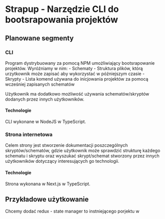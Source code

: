 # Strapup - Narzędzie CLI do bootsrapowania projektów

## Planowane segmenty
### CLI
Program dystrybuowany za pomocą NPM umożliwiający bootsrapowanie projektów.
Wyróżniamy w nim:
    - Schematy - Struktura plików, którą urzytkownik może zapisać aby wykorzystać w późniejszym czasie
    - Skrypty - Lista komend używana do inicjowania projektów za pomocą wcześniej zapisanych schematów

Użytkownik ma dodatkowo możliwość używania schematów/skryptów dodanych przez innych użytkowników.

#### Technologie
CLI wykonane w NodeJS w TypeScript.

### Strona internetowa
Celem strony jest stworzenie dokumentacji poszczególnych skryptów/schematów, gdzie użytkownik może sprawdzić strukturę każdego schematu i skryptu oraz wyszukać skrypt/schemat stworzony przez innych użytkowników dotyczący interesujących go technologii.

#### Technologie
Strona wykonana w Next.js w TypeScript.


## Przykładowe użytkowanie
Chcemy dodać redux - state manager to instniejącego porjektu w
